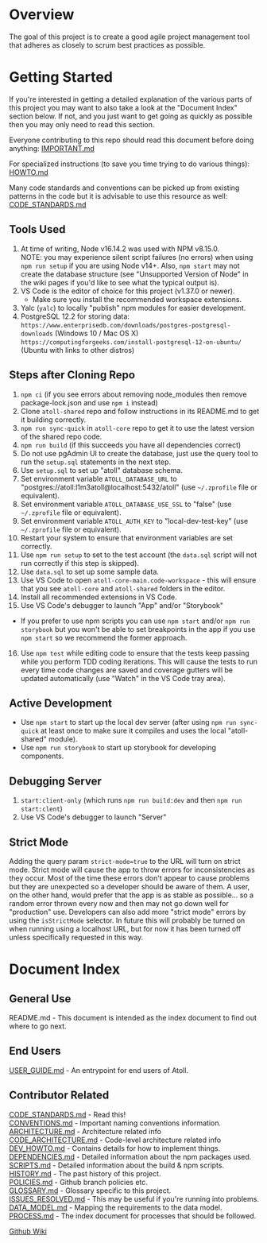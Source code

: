 Overview
========

The goal of this project is to create a good agile project management tool that adheres as closely to scrum best practices as
possible.

Getting Started
===============

If you're interested in getting a detailed explanation of the various parts of this project you may want to also take a look at the
"Document Index" section below.  If not, and you just want to get going as quickly as possible then you may only need to read this
section.

Everyone contributing to this repo should read this document before doing anything: [IMPORTANT.md](docs/IMPORTANT.md)

For specialized instructions (to save you time trying to do various things): [HOWTO.md](docs/HOWTO.md)

Many code standards and conventions can be picked up from existing patterns in the code but it is advisable to use this resource as
well: [CODE_STANDARDS.md](docs/CODE_STANDARDS.md)

Tools Used
----------

1. At time of writing, Node v16.14.2 was used with NPM v8.15.0.  
   NOTE: you may experience silent script failures (no errors) when using `npm run setup` if you are
     using Node v14+.  Also, `npm start` may not create the database structure (see "Unsupported Version of Node" in the wiki
     pages if you'd like to see what the typical output is).
2. VS Code is the editor of choice for this project (v1.37.0 or newer).
   - Make sure you install the recommended workspace extensions.
3. Yalc (`yalc`) to locally "publish" npm modules for easier development.
4. PostgreSQL 12.2 for storing data:
   `https://www.enterprisedb.com/downloads/postgres-postgresql-downloads` (Windows 10 / Mac OS X)
   `https://computingforgeeks.com/install-postgresql-12-on-ubuntu/` (Ubuntu with links to other distros)

Steps after Cloning Repo
------------------------

1. `npm ci` (if you see errors about removing node_modules then remove package-lock.json and use
   `npm i` instead)
2. Clone `atoll-shared` repo and follow instructions in its README.md to get it building correctly.
3. `npm run sync-quick` in `atoll-core` repo to get it to use the latest version of the shared repo code.
4. `npm run build` (if this succeeds you have all dependencies correct)
5. Do not use pgAdmin UI to create the database, just use the query tool to run the `setup.sql` statements in the next step.
6. Use `setup.sql` to set up "atoll" database schema.
7. Set environment variable `ATOLL_DATABASE_URL` to "postgres://atoll:l1m3atoll@localhost:5432/atoll"
   (use `~/.zprofile` file or equivalent).
8. Set environment variable `ATOLL_DATABASE_USE_SSL` to "false"
   (use `~/.zprofile` file or equivalent).
9. Set environment variable `ATOLL_AUTH_KEY` to "local-dev-test-key"
   (use `~/.zprofile` file or equivalent).
10. Restart your system to ensure that environment variables are set correctly.
11. Use `npm run setup` to set to the test account (the `data.sql` script will not run correctly if this
   step is skipped).
12. Use `data.sql` to set up some sample data.
13. Use VS Code to open `atoll-core-main.code-workspace` - this will ensure that you see `atoll-core`
   and `atoll-shared` folders in the editor.
14. Install all recommended extensions in VS Code.
15. Use VS Code's debugger to launch "App" and/or "Storybook"
   - If you prefer to use npm scripts you can use `npm start` and/or `npm run storybook`
     but you won't be able to set breakpoints in the app if you use `npm start` so we
     recommend the former approach.
16. Use `npm test` while editing code to ensure that the tests keep passing while you
   perform TDD coding iterations.  This will cause the tests to run every time code
   changes are saved and coverage gutters will be updated automatically (use "Watch"
   in the VS Code tray area).

Active Development
------------------

- Use `npm start` to start up the local dev server (after using `npm run sync-quick` at least once to make sure it compiles and uses
  the local "atoll-shared" module).
- Use `npm run storybook` to start up storybook for developing components.

Debugging Server
----------------

1. `start:client-only` (which runs `npm run build:dev` and then `npm run start:clent`)
2. Use VS Code's debugger to launch "Server"

Strict Mode
-----------

Adding the query param `strict-mode=true` to the URL will turn on strict mode.  Strict mode will
cause the app to throw errors for inconsistencies as they occur.  Most of the time these errors
don't appear to cause problems but they are unexpected so a developer should be aware of them.
A user, on the other hand, would prefer that the app is as stable as possible... so a random
error thrown every now and then may not go down well for "production" use.  Developers can also
add more "strict mode" errors by using the `isStrictMode` selector.  In future this will probably
be turned on when running using a localhost URL, but for now it has been turned off unless
specifically requested in this way.

Document Index
==============

General Use
-----------

README.md                                         - This document is intended as the index document to find
                                                    out where to go next.  

End Users
---------

[USER_GUIDE.md](docs/USER_GUIDE.md)               - An entrypoint for end users of Atoll.

Contributor Related
-------------------

[CODE_STANDARDS.md](docs/CODE_STANDARDS.md)       - Read this!  
[CONVENTIONS.md](docs/CONVENTIONS.md)             - Important naming conventions information.  
[ARCHITECTURE.md](docs/ARCHITECTURE.md)           - Architecture related info  
[CODE_ARCHITECTURE.md](docs/CODE_ARCHITECTURE.md) - Code-level architecture related info  
[DEV_HOWTO.md](docs/DEV_HOWTO.md)                 - Contains details for how to implement things.  
[DEPENDENCIES.md](docs/DEPENDENCIES.md)           - Detailed information about the npm packages used.  
[SCRIPTS.md](docs/SCRIPTS.md)                     - Detailed information about the build & npm scripts.  
[HISTORY.md](docs/HISTORY.md)                     - The past history of this project.  
[POLICIES.md](docs/POLICIES.md)                   - Github branch policies etc.  
[GLOSSARY.md](docs/GLOSSARY.md)                   - Glossary specific to this project.  
[ISSUES_RESOLVED.md](docs/ISSUES_RESOLVED.md)     - This may be useful if you're running into problems.  
[DATA_MODEL.md](docs/dataModel/DATA_MODEL.md)     - Mapping the requirements to the data model.  
[PROCESS.md](docs/PROCESS.md)                     - The index document for processes that should be followed.

[Github Wiki](https://github.com/51ngul4r1ty/atoll-core/wiki)
